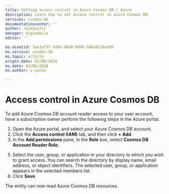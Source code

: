 ```yaml
---
title: Setting access control in Azure Cosmos DB | Azure
description: Learn how to set access control in Azure Cosmos DB.
services: cosmos-db
documentationcenter: ''
author: rockboyfor
manager: digimobile
editor: ''

ms.assetid: fae3af3f-4d6e-46d8-9d9b-b80a4218add9
ms.service: cosmos-db
ms.topic: article
origin.date: 02/06/2018
ms.date: 03/05/2018
ms.author: v-yeche

---
```

# Access control in Azure Cosmos DB

To add Azure Cosmos DB account reader access to your user account, have a subscription owner perform the following steps in the Azure portal.

1. Open the Azure portal, and select your Azure Cosmos DB account.
2. Click the **Access control (IAM)** tab, and then click  **+ Add**.
3. In the **Add permissions** pane, in the **Role** box, select **Cosmos DB Account Reader Role**.
<!-- Not Available in MC on 4. In the **Assign access to box**, select **Azure AD user, group, or application**. -->
5. Select the user, group, or application in your directory to which you wish to grant access.  You can search the directory by display name, email address, or object identifiers.
    The selected user, group, or application appears in the selected members list.
6. Click **Save**.

The entity can now read Azure Cosmos DB resources.

<!-- Update_Description: new articles about access control in cosmod DB -->
<!--ms.date: 03/05/2018 -->